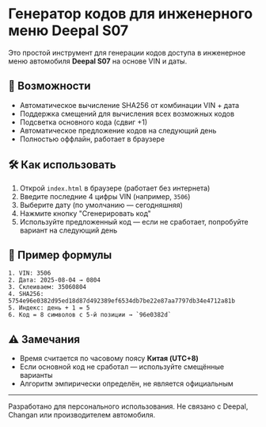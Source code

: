 # Генератор кодов для инженерного меню Deepal S07

Это простой инструмент для генерации кодов доступа в инженерное меню автомобиля **Deepal S07** на основе VIN и даты.

## 🚀 Возможности

- Автоматическое вычисление SHA256 от комбинации VIN + дата
- Поддержка смещений для вычисления всех возможных кодов
- Подсветка основного кода (сдвиг +1)
- Автоматическое предложение кодов на следующий день
- Полностью оффлайн, работает в браузере

## 🛠 Как использовать

1. Открой `index.html` в браузере (работает без интернета)
2. Введите последние 4 цифры VIN (например, `3506`)
3. Выберите дату (по умолчанию — сегодняшняя)
4. Нажмите кнопку "Сгенерировать код"
5. Используйте предложенный код — если не сработает, попробуйте вариант на следующий день

## 📄 Пример формулы

```
1. VIN: 3506
2. Дата: 2025-08-04 → 0804
3. Склеиваем: 35060804
4. SHA256: 5754e96e0382d95ed18d87d492389ef6534db7be22e87aa7797db34e4712a81b
5. Индекс: день + 1 = 5
6. Код = 8 символов с 5-й позиции → `96e0382d`
```

## ⚠️ Замечания

- Время считается по часовому поясу **Китая (UTC+8)**
- Если основной код не сработал — используйте смещённые варианты
- Алгоритм эмпирически определён, не является официальным

---

Разработано для персонального использования. Не связано с Deepal, Changan или производителем автомобиля.

